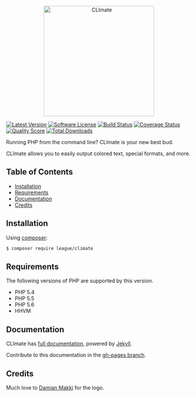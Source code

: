 <p align="center"><img src="http://climate.thephpleague.com/img/CLImate_Blink-100k.gif" width="300" alt="CLImate" /></p>

[![Latest Version](https://img.shields.io/github/tag/thephpleague/climate.svg?style=flat&label=release)](https://github.com/thephpleague/climate/tags)
[![Software License](https://img.shields.io/badge/license-MIT-brightgreen.svg?style=flat)](LICENSE.md)
[![Build Status](https://img.shields.io/travis/thephpleague/climate/master.svg?style=flat)](https://travis-ci.org/thephpleague/climate)
[![Coverage Status](https://img.shields.io/scrutinizer/coverage/g/thephpleague/climate.svg?style=flat)](https://scrutinizer-ci.com/g/thephpleague/climate/code-structure)
[![Quality Score](https://img.shields.io/scrutinizer/g/thephpleague/climate.svg?style=flat)](https://scrutinizer-ci.com/g/thephpleague/climate)
[![Total Downloads](https://img.shields.io/packagist/dt/league/climate.svg?style=flat)](https://packagist.org/packages/league/climate)

Running PHP from the command line? CLImate is your new best bud.

CLImate allows you to easily output colored text, special formats, and more.

## Table of Contents

+ [Installation](#installation)
+ [Requirements](#requirements)
+ [Documentation](#documentation)
+ [Credits](#credits)

## Installation

Using [composer](https://packagist.org/packages/league/climate):

```bash
$ composer require league/climate
```

## Requirements

The following versions of PHP are supported by this version.

+ PHP 5.4
+ PHP 5.5
+ PHP 5.6
+ HHVM

## Documentation

CLImate has [full documentation](http://climate.thephpleague.com), powered by [Jekyll](http://jekyllrb.com/).

Contribute to this documentation in the [gh-pages branch](https://github.com/thephpleague/climate/tree/gh-pages/).

## Credits

Much love to [Damian Makki](https://dribbble.com/damianmakki) for the logo.
